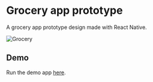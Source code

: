 # Grocery app prototype

A grocery app prototype design made with React Native.


![Grocery](gif/demo.gif "Grocery App")

## Demo

Run the demo app [here](https://expo.io/@spanion/projects/react-native-grocery).
